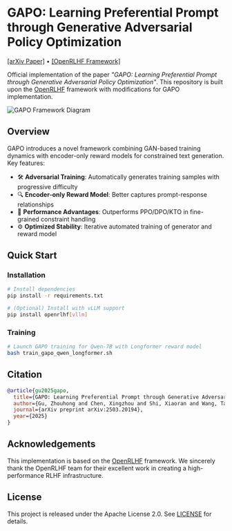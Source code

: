 
# GAPO: Learning Preferential Prompt through Generative Adversarial Policy Optimization

[[arXiv Paper]](https://arxiv.org/abs/2503.20194) • [[OpenRLHF Framework]](https://github.com/OpenRLHF/OpenRLHF)

Official implementation of the paper *"GAPO: Learning Preferential Prompt through Generative Adversarial Policy Optimization"*. This repository is built upon the [OpenRLHF](https://github.com/OpenRLHF/OpenRLHF) framework with modifications for GAPO implementation.

![GAPO Framework Diagram](docs/gapo_framework.png)

## Overview
GAPO introduces a novel framework combining GAN-based training dynamics with encoder-only reward models for constrained text generation. Key features:
- 🛠️ **Adversarial Training**: Automatically generates training samples with progressive difficulty
- 🔍 **Encoder-only Reward Model**: Better captures prompt-response relationships
- 🚀 **Performance Advantages**: Outperforms PPO/DPO/KTO in fine-grained constraint handling
- ⚙️ **Optimized Stability**: Iterative automated training of generator and reward model

## Quick Start
### Installation
```bash
# Install dependencies
pip install -r requirements.txt

# (Optional) Install with vLLM support
pip install openrlhf[vllm]
```

### Training
```bash
# Launch GAPO training for Qwen-7B with Longformer reward model
bash train_gapo_qwen_longformer.sh
```

## Citation
```bibtex
@article{gu2025gapo,
  title={GAPO: Learning Preferential Prompt through Generative Adversarial Policy Optimization},
  author={Gu, Zhouhong and Chen, Xingzhou and Shi, Xiaoran and Wang, Tao and Zheng, Suhang and Li, Tianyu and Feng, Hongwei and Xiao, Yanghua},
  journal={arXiv preprint arXiv:2503.20194},
  year={2025}
}
```

## Acknowledgements
This implementation is based on the [OpenRLHF](https://github.com/OpenRLHF/OpenRLHF) framework. We sincerely thank the OpenRLHF team for their excellent work in creating a high-performance RLHF infrastructure.

## License
This project is released under the Apache License 2.0. See [LICENSE](LICENSE) for details.
